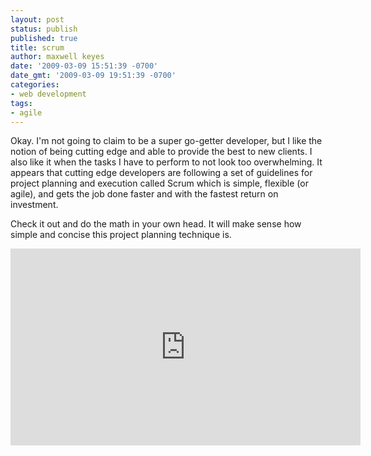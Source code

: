 ```yaml
---
layout: post
status: publish
published: true
title: scrum
author: maxwell keyes
date: '2009-03-09 15:51:39 -0700'
date_gmt: '2009-03-09 19:51:39 -0700'
categories:
- web development
tags:
- agile
---
```


Okay. I'm not going to claim to be a super go-getter developer, but I like the notion of being cutting edge and able to provide the best to new clients. I also like it when the tasks I have to perform to not look too overwhelming. It appears that cutting edge developers are following a set of guidelines for project planning and execution called Scrum which is simple, flexible (or agile), and gets the job done faster and with the fastest return on investment.

Check it out and do the math in your own head. It will make sense how simple and concise this project planning technique is.

<iframe width="560" height="315" src="https://www.youtube.com/embed/vmGMpME_phg" frameborder="0" allowfullscreen></iframe>
